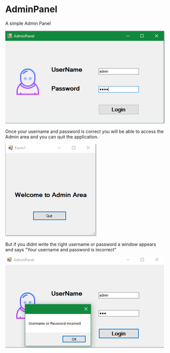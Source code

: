 # AdminPanel
A simple Admin Panel

![](AdminPanel.jpg)


Once your username and password is correct you will be able to access the Admin area
and you can quit the application.

![](adminarea.jpg)


But if you didnt write the right username or password a window appears and says "Your username and password is incorrect"

![](passwordIncorrect.jpg)
